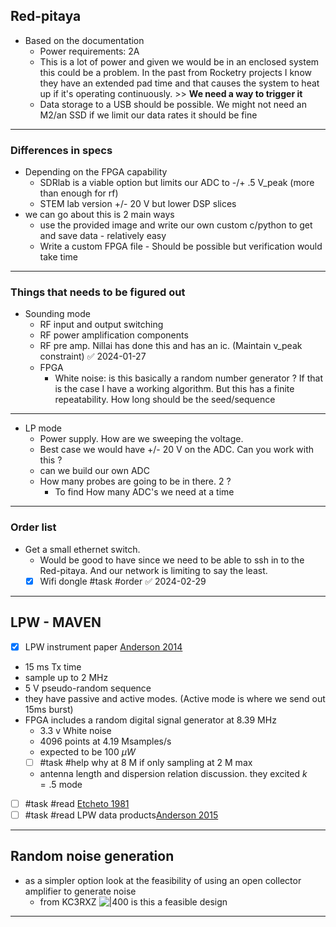 
## Red-pitaya

- Based on the documentation
	- Power requirements: 2A
	- This is a lot of power and given we would be in an enclosed system this could be a problem. In the past from Rocketry projects I know they have an extended pad time and that causes the system to heat up if it's operating continuously. >> **We need a way to trigger it**
	- Data storage to a USB should be possible. We might not need an M2/an SSD if we limit our data rates it should be fine
	


---

### Differences in specs

- Depending on the FPGA capability 
	- SDRlab is a viable option but limits our ADC to -/+ .5 V_peak (more than enough for rf)
	- STEM lab version +/- 20 V but lower DSP slices 
- we can go about this is 2 main ways
	- use the provided image and write our own custom c/python to get and save data - relatively easy
	- Write a custom FPGA file - Should be possible but verification would take time 
--- 

### Things that needs to be figured out


- Sounding mode
	-  RF input and output switching
	-  RF power amplification components
	-  RF pre amp. Nillai has done this and has an ic. (Maintain v_peak constraint) ✅ 2024-01-27
	-  FPGA
		-  White noise: is this basically a random number generator ? If that is the case I have a working algorithm. But this has a finite repeatability. How long should be the seed/sequence
---
-  LP mode
	-  Power supply. How are we sweeping the voltage. 
	-  Best case we would have +/- 20 V on the ADC. Can you work with this ?
	-  can we build our own ADC
	-  How many probes are going to be in there. 2 ? 
		- To find How many ADC's we need at a time 

---

### Order list

- Get a small ethernet switch. 
	- Would be good to have since we need to be able to ssh in to the Red-pitaya. And our network is limiting to say the least.
	- [x] Wifi dongle #task #order ✅ 2024-02-29

---

<div style="page-break-after: always;"></div>


## LPW - MAVEN

- [x] LPW instrument paper [Anderson 2014](https://link.springer.com/article/10.1007/s11214-015-0194-3)
- 15 ms Tx time
- sample up to 2 MHz
-  5 V pseudo-random sequence
- they have passive and active modes. (Active mode is where we send out 15ms burst)
- FPGA includes a random digital signal generator at 8.39 MHz
	- 3.3 v White noise
	- 4096 points at 4.19 Msamples/s 
	- expected to be 100 $\mu W$
	 - [ ] #task #help why at 8 M if only sampling at  2 M max
	 - antenna length and dispersion relation discussion. they excited $k=.5$ mode
- [ ] #task #read [Etcheto 1981](https://www.sciencedirect.com/science/article/pii/0273117781902891?via%3Dihub)
- [ ] #task #read LPW data products[Anderson 2015](https://agupubs.onlinelibrary.wiley.com/doi/10.1002/2015GL065241)

--- 
## Random noise generation

- as a simpler option look at the feasibility of using an open collector amplifier to generate noise
	- from KC3RXZ
	![|400](res/Pasted%20image%2020240212121129.png)
	is this a feasible design 
---

